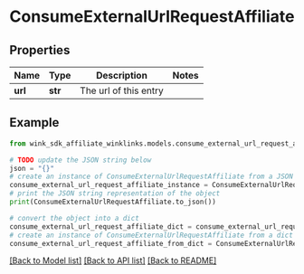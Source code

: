 # ConsumeExternalUrlRequestAffiliate


## Properties

Name | Type | Description | Notes
------------ | ------------- | ------------- | -------------
**url** | **str** | The url of this entry | 

## Example

```python
from wink_sdk_affiliate_winklinks.models.consume_external_url_request_affiliate import ConsumeExternalUrlRequestAffiliate

# TODO update the JSON string below
json = "{}"
# create an instance of ConsumeExternalUrlRequestAffiliate from a JSON string
consume_external_url_request_affiliate_instance = ConsumeExternalUrlRequestAffiliate.from_json(json)
# print the JSON string representation of the object
print(ConsumeExternalUrlRequestAffiliate.to_json())

# convert the object into a dict
consume_external_url_request_affiliate_dict = consume_external_url_request_affiliate_instance.to_dict()
# create an instance of ConsumeExternalUrlRequestAffiliate from a dict
consume_external_url_request_affiliate_from_dict = ConsumeExternalUrlRequestAffiliate.from_dict(consume_external_url_request_affiliate_dict)
```
[[Back to Model list]](../README.md#documentation-for-models) [[Back to API list]](../README.md#documentation-for-api-endpoints) [[Back to README]](../README.md)


